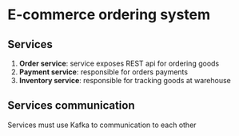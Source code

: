 # E-commerce ordering system

## Services

1. **Order service**: service exposes REST api for ordering goods
2. **Payment service**: responsible for orders payments 
3. **Inventory service**: responsible for tracking goods at warehouse

## Services communication
Services must use Kafka to communication to each other